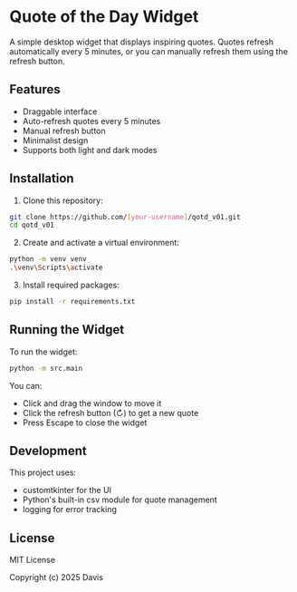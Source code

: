# Quote of the Day Widget

A simple desktop widget that displays inspiring quotes. Quotes refresh automatically every 5 minutes, or you can manually refresh them using the refresh button.

## Features

- Draggable interface
- Auto-refresh quotes every 5 minutes
- Manual refresh button
- Minimalist design
- Supports both light and dark modes

## Installation

1. Clone this repository:

```bash
git clone https://github.com/[your-username]/qotd_v01.git
cd qotd_v01
```

2. Create and activate a virtual environment:

```bash
python -m venv venv
.\venv\Scripts\activate
```

3. Install required packages:

```bash
pip install -r requirements.txt
```

## Running the Widget

To run the widget:

```bash
python -m src.main
```

You can:

- Click and drag the window to move it
- Click the refresh button (↻) to get a new quote
- Press Escape to close the widget

## Development

This project uses:

- customtkinter for the UI
- Python's built-in csv module for quote management
- logging for error tracking

## License

MIT License

Copyright (c) 2025 Davis
